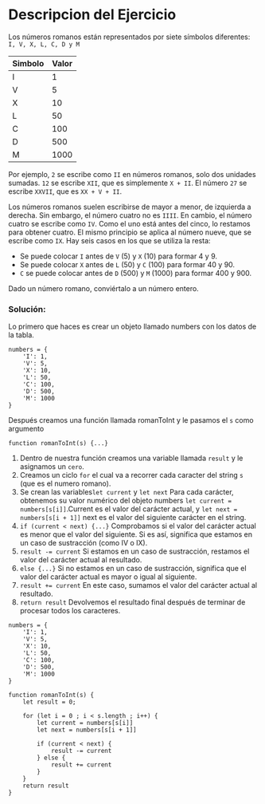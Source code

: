 # Descripcion del Ejercicio

Los números romanos están representados por siete símbolos diferentes: 
`I, V, X, L, C, D y M`

| Simbolo | Valor |
|---------|-------|
|I|1|
|V|5| 
|X|10| 
|L|50|
|C|100|
|D|500|
|M|1000|

Por ejemplo, `2` se escribe como `II` en números romanos, solo dos unidades sumadas. `12` se escribe `XII`, que es simplemente `X + II`. El número `27` se escribe `XXVII`, que es `XX + V + II`.

Los números romanos suelen escribirse de mayor a menor, de izquierda a derecha. Sin embargo, el número cuatro no es `IIII`. En cambio, el número cuatro se escribe como `IV`. Como el uno está antes del cinco, lo restamos para obtener cuatro. El mismo principio se aplica al número nueve, que se escribe como `IX`. Hay seis casos en los que se utiliza la resta:

- Se puede colocar `I` antes de `V` (5) y `X` (10) para formar 4 y 9.
- Se puede colocar `X` antes de `L` (50) y `C` (100) para formar 40 y 90.
- `C` se puede colocar antes de `D` (500) y `M` (1000) para formar 400 y 900.

Dado un número romano, conviértalo a un número entero.

### Solución:

Lo primero que haces es crear un objeto llamado numbers con los datos de la tabla.
```
numbers = {
    'I': 1,
    'V': 5,
    'X': 10,
    'L': 50,
    'C': 100,
    'D': 500,
    'M': 1000
}
```

Después creamos una función llamada romanToInt y le pasamos el `s` como argumento
```
function romanToInt(s) {...}
```

1. Dentro de nuestra función creamos una variable llamada `result` y le asignamos un `cero`.
2. Creamos un ciclo `for` el cual va a recorrer cada caracter del string `s` (que es el numero romano).
3. Se crean las variables`let current` y `let next`  Para cada carácter, obtenemos su valor numérico del objeto numbers `let current = numbers[s[i]]`.Current es el valor del carácter actual, y `let next = numbers[s[i + 1]]` next es el valor del siguiente carácter en el string.
4. `if (current < next) {...}` Comprobamos si el valor del carácter actual es menor que el valor del siguiente. Si es así, significa que estamos en un caso de sustracción (como IV o IX).
5. `result -= current` Si estamos en un caso de sustracción, restamos el valor del carácter actual al resultado.
6. `else {...}` Si no estamos en un caso de sustracción, significa que el valor del carácter actual es mayor o igual al siguiente.
7. `result += current` En este caso, sumamos el valor del carácter actual al resultado.
8. `return result` Devolvemos el resultado final después de terminar de procesar todos los caracteres.

```
numbers = {
    'I': 1,
    'V': 5,
    'X': 10,
    'L': 50,
    'C': 100,
    'D': 500,
    'M': 1000
}

function romanToInt(s) {
    let result = 0;

    for (let i = 0 ; i < s.length ; i++) {
        let current = numbers[s[i]]
        let next = numbers[s[i + 1]]

        if (current < next) {
            result -= current
        } else {
            result += current
        }
    }
    return result
}
```